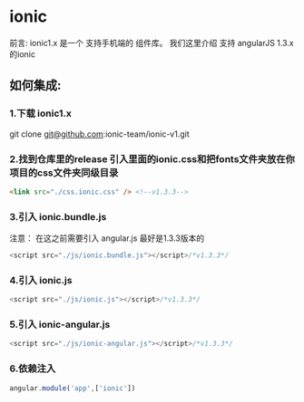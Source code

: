 # ionic
前言: ionic1.x 是一个 支持手机端的 组件库。
我们这里介绍 支持 angularJS 1.3.x 的ionic

## 如何集成:

### 1.下载 ionic1.x 

git clone git@github.com:ionic-team/ionic-v1.git

### 2.找到仓库里的release 引入里面的ionic.css和把fonts文件夹放在你项目的css文件夹同级目录
```html
<link src="./css.ionic.css" /> <!--v1.3.3-->
```

### 3.引入 ionic.bundle.js
注意： 在这之前需要引入 angular.js 最好是1.3.3版本的
```js
<script src="./js/ionic.bundle.js"></script>/*v1.3.3*/
```

### 4.引入 ionic.js
```js
<script src="./js/ionic.js"></script>/*v1.3.3*/
```

### 5.引入 ionic-angular.js
```js
<script src="./js/ionic-angular.js"></script>/*v1.3.3*/
```

### 6.依赖注入
```js
angular.module('app',['ionic'])
```